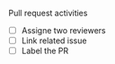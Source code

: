 Pull request activities 

- [ ] Assigne two reviewers 
- [ ] Link related issue
- [ ] Label the PR 

